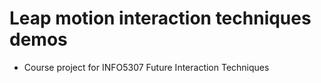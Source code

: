 # Leap motion interaction techniques demos
* Course project for INFO5307 Future Interaction Techniques
